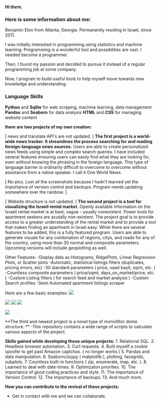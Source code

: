 ##### Hi there.

### Here is some information about me:

Benjamin Elon from Atlanta, Georgia. Permanently residing in Israel, since 2011.

I was initially interested in programming using statistics and machine learning. Programming is a wonderful tool and possiblities are vast. I needed become a programmer.

Then, I found my passion and decided to pursue it instead of a regular programming job at some company.

Now, I program to build useful tools to help myself move towards new knowledge and understanding.

### Language Skills
**Python** and **Sqlite** for web scraping, machine learning, data management
**Pandas** and **Seaborn** for data analysis
**HTML** and **CSS** for managing website content

**Ihere are two projects of my own creation:**

[ news and translate API's are not updated. ]
**The first project is a world-wide news tracker. It streamlines the process searching for and reading foreign-language news sources.** Users are able to create personalized news feeds using simple and complex search queries. I have included several features ensuring users can easily find what they are looking for, even without knowing the phrasing in the foreign language. This type of language barrier is ordinarily difficult to overcome to overcome without assistance from a native speaker. I call it One World News.

[ No pics. Lost all the screenshots because I hadn't learned yet the importance of version control and backups. Program needs updating somewhere over the rainbow. ]

[ Website structure is not updated. ]
**The second project is a tool for visualizing the Israeli rental market.** Openly available information on the Israeli rental market is at best, vague - usually nonexistent. Power tools for apartment seekers are acutally non-existent. The project goal is to provide access to a greater understanding of the rental market and to provide a tool that makes finding an apartment in Israel easy. While there are several features to be added, this is a fully featured program. Users are able to generate visuals for any combination of regions, citys, and roads for any of the country, using more than 30 normal and composite parameters. Upcoming versions will include geoplotting as well. 

Other Features:
-Display data as Histograms, RidgePlots, Linear Regression Plots, or Scatter plots
-Automatic, statistical listings filters (duplicates, pricing errors, etc)
-30 standard parameters ( price, vaad bayit, sqmt, etc. )
-Countless composite parameters ( price/sqmt, days_on_market/price, etc. )
-Custom Listing filters ( for search feed and market analysis )
-Custom Search profiles
-Semi Automated apartment listings scraper

Here are a few basic examples:
![](https://github.com/Benjamin-Elon/reator_advantage_pics/blob/main/areas_price.jpg?raw=true)

![](https://github.com/Benjamin-Elon/reator_advantage_pics/blob/main/netanya_price.jpg?raw=true)
![](https://github.com/Benjamin-Elon/reator_advantage_pics/blob/main/netanya_sqmt.jpg?raw=true)
![](https://github.com/Benjamin-Elon/reator_advantage_pics/blob/main/netanya_price_sqmt.jpg?raw=true)

![](https://github.com/Benjamin-Elon/reator_advantage_pics/blob/main/karayot_price.jpg?raw=true)

**The third and newest project is a novel type of monolithic dome structure. **
-This repository contains a wide range of scripts to calculate various aspects of the project.

**Skills gained while developing these unique projects:**
    1. Relational SQL.
    2. Headless browser automation.
    3. Curl requests.
    4. Built myself a cookie spoofer to get past Amazon captchas. ( no longer works )
    5. Pandas and data manipulation.
    6. Seaborn/Joypy ( matplotlib ), plotting, facegrids, subplots.
    7. Countless built-in functions ( zip, enumerate, map, etc. ).
    8. Learned to deal with date-times.
    9. Optimizaton priorities.
    10. The importance of good coding practices and style.
    11. The importance of Version Control.
    12. The importance of backups. 
    13. And much more.

**How you can contribute to the revival of these projects:**
- Get in contact with me and we can collaborate.
